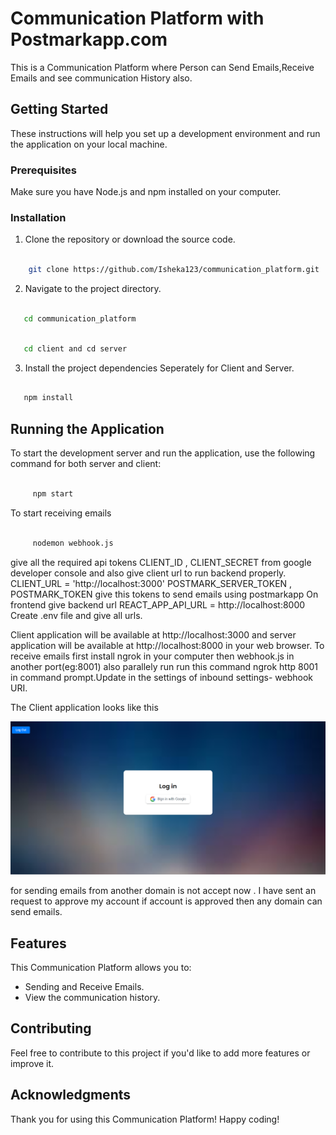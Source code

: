 # Communication Platform with Postmarkapp.com

This is a Communication Platform where Person can Send Emails,Receive Emails and see communication History also.

## Getting Started

These instructions will help you set up a development environment and run the application on your local machine.

### Prerequisites

Make sure you have Node.js and npm installed on your computer.

### Installation

1. Clone the repository or download the source code.

```bash

    git clone https://github.com/Isheka123/communication_platform.git

```

2. Navigate to the project directory.

```bash

   cd communication_platform

```
```bash

   cd client and cd server

```

3. Install the project dependencies Seperately for Client and Server.

```bash

   npm install

```

## Running the Application

To start the development server and run the application, use the following command for both server and client:

```bash

     npm start

```
To start receiving emails

```bash

     nodemon webhook.js

```
give all the required api tokens CLIENT_ID , CLIENT_SECRET from google developer console and also give client url to run backend properly.
CLIENT_URL = 'http://localhost:3000' 
POSTMARK_SERVER_TOKEN , POSTMARK_TOKEN give this tokens to send emails using postmarkapp 
On frontend give backend url REACT_APP_API_URL = http://localhost:8000
Create .env file and give all urls.

Client application will be available at http://localhost:3000 and server application will be available at http://localhost:8000 in your web browser. To receive emails first install ngrok in your computer then webhook.js in another port(eg:8001) also parallely run run this command ngrok http 8001 in command prompt.Update in the settings of inbound settings- webhook URI.

The Client application looks like this
<div align="center">

   <img src="/client/public/login.png"/>

</div>

for sending emails from another domain is not accept now . I have sent an request to approve my account if account is approved then any domain can send emails.
## Features

This Communication Platform allows you to:

- Sending and Receive Emails.
- View the communication history.

## Contributing

Feel free to contribute to this project if you'd like to add more features or improve it.

## Acknowledgments

Thank you for using this Communication Platform!
Happy coding!
